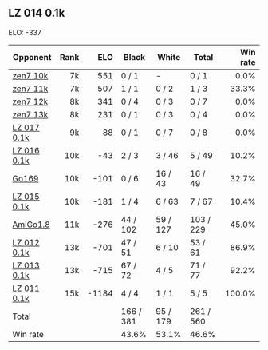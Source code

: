 ## LZ 014 0.1k ##

ELO: -337

Opponent | Rank | ELO | Black | White | Total | Win rate
---------|-----:|----:|-------|-------|-------|-------:
[zen7 10k](zen7%2010k.md) | 7k | 551 | 0 / 1 | - | 0 / 1 | 0.0%
[zen7 11k](zen7%2011k.md) | 7k | 507 | 1 / 1 | 0 / 2 | 1 / 3 | 33.3%
[zen7 12k](zen7%2012k.md) | 8k | 341 | 0 / 4 | 0 / 3 | 0 / 7 | 0.0%
[zen7 13k](zen7%2013k.md) | 8k | 231 | 0 / 1 | 0 / 3 | 0 / 4 | 0.0%
[LZ 017 0.1k](LZ%20017%200.1k.md) | 9k | 88 | 0 / 1 | 0 / 7 | 0 / 8 | 0.0%
[LZ 016 0.1k](LZ%20016%200.1k.md) | 10k | -43 | 2 / 3 | 3 / 46 | 5 / 49 | 10.2%
[Go169](Go169.md) | 10k | -101 | 0 / 6 | 16 / 43 | 16 / 49 | 32.7%
[LZ 015 0.1k](LZ%20015%200.1k.md) | 10k | -181 | 1 / 4 | 6 / 63 | 7 / 67 | 10.4%
[AmiGo1.8](AmiGo1.8.md) | 11k | -276 | 44 / 102 | 59 / 127 | 103 / 229 | 45.0%
[LZ 012 0.1k](LZ%20012%200.1k.md) | 13k | -701 | 47 / 51 | 6 / 10 | 53 / 61 | 86.9%
[LZ 013 0.1k](LZ%20013%200.1k.md) | 13k | -715 | 67 / 72 | 4 / 5 | 71 / 77 | 92.2%
[LZ 011 0.1k](LZ%20011%200.1k.md) | 15k | -1184 | 4 / 4 | 1 / 1 | 5 / 5 | 100.0%
Total | | | 166 / 381 | 95 / 179 | 261 / 560 | 
Win rate| | | 43.6% | 53.1% | 46.6% | 
